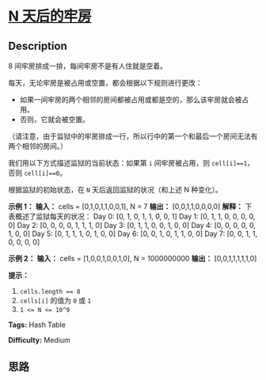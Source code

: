 # [N 天后的牢房][title]

## Description

8 间牢房排成一排，每间牢房不是有人住就是空着。

每天，无论牢房是被占用或空置，都会根据以下规则进行更改：

  * 如果一间牢房的两个相邻的房间都被占用或都是空的，那么该牢房就会被占用。
  * 否则，它就会被空置。

（请注意，由于监狱中的牢房排成一行，所以行中的第一个和最后一个房间无法有两个相邻的房间。）

我们用以下方式描述监狱的当前状态：如果第 `i` 间牢房被占用，则 `cell[i]==1`，否则 `cell[i]==0`。

根据监狱的初始状态，在 `N` 天后返回监狱的状况（和上述 N 种变化）。



**示例 1：**
            **输入：** cells = [0,1,0,1,1,0,0,1], N = 7    **输出：** [0,0,1,1,0,0,0,0]    **解释：** 下表概述了监狱每天的状况：    Day 0: [0, 1, 0, 1, 1, 0, 0, 1]    Day 1: [0, 1, 1, 0, 0, 0, 0, 0]    Day 2: [0, 0, 0, 0, 1, 1, 1, 0]    Day 3: [0, 1, 1, 0, 0, 1, 0, 0]    Day 4: [0, 0, 0, 0, 0, 1, 0, 0]    Day 5: [0, 1, 1, 1, 0, 1, 0, 0]    Day 6: [0, 0, 1, 0, 1, 1, 0, 0]    Day 7: [0, 0, 1, 1, 0, 0, 0, 0]        

**示例 2：**
            **输入：** cells = [1,0,0,1,0,0,1,0], N = 1000000000    **输出：** [0,0,1,1,1,1,1,0]    



**提示：**

  1. `cells.length == 8`
  2. `cells[i]` 的值为 `0` 或 `1` 
  3. `1 <= N <= 10^9`


**Tags:** Hash Table

**Difficulty:** Medium

## 思路

[title]: https://leetcode-cn.com/problems/prison-cells-after-n-days
